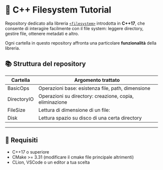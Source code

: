 
# 📁 C++ Filesystem Tutorial

Repository dedicato alla libreria [`<filesystem>`](https://en.cppreference.com/w/cpp/filesystem) introdotta in **C++17**, che consente di interagire facilmente con il file system: leggere directory, gestire file, ottenere metadati e altro.

Ogni cartella in questo repository affronta una particolare **funzionalità** della libreria.


## 📚 Struttura del repository

| Cartella    | Argomento trattato                                      |
|-------------|---------------------------------------------------------|
| BasicOps    | Operazioni base: esistenza file, path, dimensione       |
| DirectoryIO | Operazioni su directory: creazione, copia, eliminazione |
| FileSize    | Lettura di dimensione di un file:                       |
| Disk        | Lettura spazio su disco di una certa directory          |

---

## 🧰 Requisiti

- C++17 o superiore
- CMake >= 3.31 (modificare il cmake file principale altrimenti)
- CLion, VSCode o un editor a tua scelta
